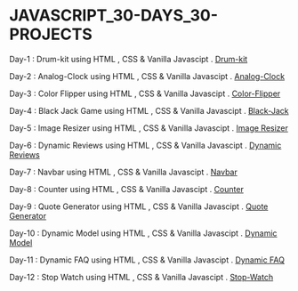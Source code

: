 # JAVASCRIPT_30-DAYS_30-PROJECTS

Day-1 : Drum-kit using HTML , CSS & Vanilla Javascipt .  [Drum-kit](https://drum-kit-javascipt.netlify.app/)


Day-2 : Analog-Clock using HTML , CSS & Vanilla Javascipt .  [Analog-Clock](https://analog-clock-using-vanilla-javascript.netlify.app/)


Day-3 : Color Flipper using HTML , CSS & Vanilla Javascipt .  [Color-Flipper](https://color-flipper-using-vanillajavascript.netlify.app/)


Day-4 : Black Jack Game using HTML , CSS & Vanilla Javascipt .  [Black-Jack](https://black-jack-game-using-vanilla-js.netlify.app/)


Day-5 : Image Resizer using HTML , CSS & Vanilla Javascipt . [Image Resizer](https://image-resizer-using-javascrip.netlify.app/)


Day-6 : Dynamic Reviews using HTML , CSS & Vanilla Javascipt . [Dynamic Reviews](https://marvelous-jelly-68370d.netlify.app/)


Day-7 : Navbar  using HTML , CSS & Vanilla Javascipt . [Navbar](https://starlit-kataifi-afabc3.netlify.app/)


Day-8 : Counter  using HTML , CSS & Vanilla Javascipt . [Counter](https://jocular-strudel-28cd62.netlify.app/)


Day-9 : Quote Generator  using HTML , CSS & Vanilla Javascipt . [Quote Generator](https://stirring-banoffee-8d5df2.netlify.app/)


Day-10 : Dynamic Model  using HTML , CSS & Vanilla Javascipt . [Dynamic Model](https://melodious-semifreddo-865dba.netlify.app/)


Day-11 : Dynamic FAQ  using HTML , CSS & Vanilla Javascipt . [Dynamic FAQ](https://poetic-alfajores-69c897.netlify.app/)


Day-12 : Stop Watch  using HTML , CSS & Vanilla Javascipt . [Stop-Watch](https://sunny-pithivier-7faf25.netlify.app/)

